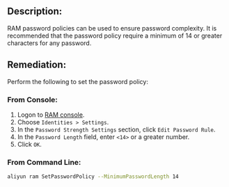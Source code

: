 ## Description:

RAM password policies can be used to ensure password complexity. It is recommended that the password policy require a minimum of 14 or greater characters for any password.

## Remediation:

Perform the following to set the password policy:

### From Console:

1. Logon to [RAM console](https://ram.console.aliyun.com/overview).
2. Choose `Identities > Settings`.
3. In the `Password Strength Settings` section, click `Edit Password Rule`.
4. In the `Password Length` field, enter `<14>` or a greater number.
5. Click `OK`.

### From Command Line:

```bash
aliyun ram SetPasswordPolicy --MinimumPasswordLength 14
```